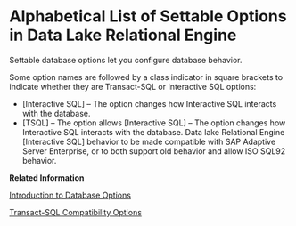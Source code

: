 <!-- loioa62bc88f84f21015bdf4a6ad43698abe -->

# Alphabetical List of Settable Options in Data Lake Relational Engine

Settable database options let you configure database behavior.

Some option names are followed by a class indicator in square brackets to indicate whether they are Transact-SQL or Interactive SQL options:

-   \[Interactive SQL\] – The option changes how Interactive SQL interacts with the database.
-   \[TSQL\] – The option allows \[Interactive SQL\] – The option changes how Interactive SQL interacts with the database. Data lake Relational Engine \[Interactive SQL\] behavior to be made compatible with SAP Adaptive Server Enterprise, or to both support old behavior and allow ISO SQL92 behavior.

**Related Information**  


[Introduction to Database Options](introduction-to-database-options-a629640.md "Database options control many aspects of database behavior including compatibility, error handling, and concurrency.")

[Transact-SQL Compatibility Options](transact-sql-compatibility-options-a62b3bb.md "Transact-SQL compatibility options allow data lake Relational Engine behavior to be compatible with SAP Adaptive Server Enterprise, or to both support old behavior and allow ISO SQL92 behavior.")

